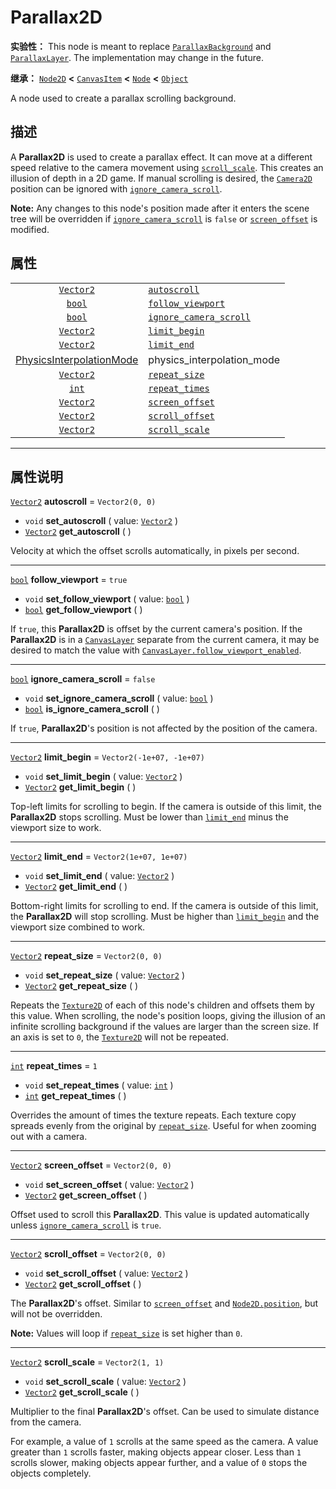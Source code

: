 <!-- ⚠ 请勿编辑本文件 ⚠ -->
<!-- 本文档使用脚本从 WeDot 引擎源码仓库生成。 -->
<!-- 生成脚本：https://github.com/WeDot-Engine/WeDot/tree/4.3/doc/tools/make_md.py； -->
<!-- 原文件：https://github.com/WeDot-Engine/WeDot/tree/4.3/doc/classes/Parallax2D.xml。 -->

<div id="_class_parallax2d"></div>

# Parallax2D

**实验性：** This node is meant to replace [`ParallaxBackground`](class_parallaxbackground.md) and [`ParallaxLayer`](class_parallaxlayer.md). The implementation may change in the future.

**继承：** [`Node2D`](class_node2d.md) **<** [`CanvasItem`](class_canvasitem.md) **<** [`Node`](class_node.md) **<** [`Object`](class_object.md)

A node used to create a parallax scrolling background.

## 描述

A **Parallax2D** is used to create a parallax effect. It can move at a different speed relative to the camera movement using [`scroll_scale`](class_parallax2d.md#class_parallax2d_property_scroll_scale). This creates an illusion of depth in a 2D game. If manual scrolling is desired, the [`Camera2D`](class_camera2d.md) position can be ignored with [`ignore_camera_scroll`](class_parallax2d.md#class_parallax2d_property_ignore_camera_scroll).

 **Note:** Any changes to this node's position made after it enters the scene tree will be overridden if [`ignore_camera_scroll`](class_parallax2d.md#class_parallax2d_property_ignore_camera_scroll) is `false` or [`screen_offset`](class_parallax2d.md#class_parallax2d_property_screen_offset) is modified.

## 属性

|||
|:-:|:--|
| [`Vector2`](class_vector2.md)                                   | [`autoscroll`](class_parallax2d.md#class_parallax2d_property_autoscroll)                     | ``Vector2(0, 0)``                                                                        |
| [`bool`](class_bool.md)                                         | [`follow_viewport`](class_parallax2d.md#class_parallax2d_property_follow_viewport)           | ``true``                                                                                 |
| [`bool`](class_bool.md)                                         | [`ignore_camera_scroll`](class_parallax2d.md#class_parallax2d_property_ignore_camera_scroll) | ``false``                                                                                |
| [`Vector2`](class_vector2.md)                                   | [`limit_begin`](class_parallax2d.md#class_parallax2d_property_limit_begin)                   | ``Vector2(-1e+07, -1e+07)``                                                              |
| [`Vector2`](class_vector2.md)                                   | [`limit_end`](class_parallax2d.md#class_parallax2d_property_limit_end)                       | ``Vector2(1e+07, 1e+07)``                                                                |
| [PhysicsInterpolationMode](#enum_node_physicsinterpolationmode) | physics_interpolation_mode                                                                   | ``2`` (overrides [`Node`](class_node.md#class_node_property_physics_interpolation_mode)) |
| [`Vector2`](class_vector2.md)                                   | [`repeat_size`](class_parallax2d.md#class_parallax2d_property_repeat_size)                   | ``Vector2(0, 0)``                                                                        |
| [`int`](class_int.md)                                           | [`repeat_times`](class_parallax2d.md#class_parallax2d_property_repeat_times)                 | ``1``                                                                                    |
| [`Vector2`](class_vector2.md)                                   | [`screen_offset`](class_parallax2d.md#class_parallax2d_property_screen_offset)               | ``Vector2(0, 0)``                                                                        |
| [`Vector2`](class_vector2.md)                                   | [`scroll_offset`](class_parallax2d.md#class_parallax2d_property_scroll_offset)               | ``Vector2(0, 0)``                                                                        |
| [`Vector2`](class_vector2.md)                                   | [`scroll_scale`](class_parallax2d.md#class_parallax2d_property_scroll_scale)                 | ``Vector2(1, 1)``                                                                        |

<!-- rst-class:: classref-section-separator -->

---

## 属性说明

<div id="_class_parallax2d_property_autoscroll"></div>

[`Vector2`](class_vector2.md) **autoscroll** = ``Vector2(0, 0)`` <div id="class_parallax2d_property_autoscroll"></div>

- `void` **set_autoscroll** ( value: [`Vector2`](class_vector2.md) )
- [`Vector2`](class_vector2.md) **get_autoscroll** ( )

Velocity at which the offset scrolls automatically, in pixels per second.

<!-- rst-class:: classref-item-separator -->

---

<div id="_class_parallax2d_property_follow_viewport"></div>

[`bool`](class_bool.md) **follow_viewport** = ``true`` <div id="class_parallax2d_property_follow_viewport"></div>

- `void` **set_follow_viewport** ( value: [`bool`](class_bool.md) )
- [`bool`](class_bool.md) **get_follow_viewport** ( )

If `true`, this **Parallax2D** is offset by the current camera's position. If the **Parallax2D** is in a [`CanvasLayer`](class_canvaslayer.md) separate from the current camera, it may be desired to match the value with [`CanvasLayer.follow_viewport_enabled`](class_canvaslayer.md#class_canvaslayer_property_follow_viewport_enabled).

<!-- rst-class:: classref-item-separator -->

---

<div id="_class_parallax2d_property_ignore_camera_scroll"></div>

[`bool`](class_bool.md) **ignore_camera_scroll** = ``false`` <div id="class_parallax2d_property_ignore_camera_scroll"></div>

- `void` **set_ignore_camera_scroll** ( value: [`bool`](class_bool.md) )
- [`bool`](class_bool.md) **is_ignore_camera_scroll** ( )

If `true`, **Parallax2D**'s position is not affected by the position of the camera.

<!-- rst-class:: classref-item-separator -->

---

<div id="_class_parallax2d_property_limit_begin"></div>

[`Vector2`](class_vector2.md) **limit_begin** = ``Vector2(-1e+07, -1e+07)`` <div id="class_parallax2d_property_limit_begin"></div>

- `void` **set_limit_begin** ( value: [`Vector2`](class_vector2.md) )
- [`Vector2`](class_vector2.md) **get_limit_begin** ( )

Top-left limits for scrolling to begin. If the camera is outside of this limit, the **Parallax2D** stops scrolling. Must be lower than [`limit_end`](class_parallax2d.md#class_parallax2d_property_limit_end) minus the viewport size to work.

<!-- rst-class:: classref-item-separator -->

---

<div id="_class_parallax2d_property_limit_end"></div>

[`Vector2`](class_vector2.md) **limit_end** = ``Vector2(1e+07, 1e+07)`` <div id="class_parallax2d_property_limit_end"></div>

- `void` **set_limit_end** ( value: [`Vector2`](class_vector2.md) )
- [`Vector2`](class_vector2.md) **get_limit_end** ( )

Bottom-right limits for scrolling to end. If the camera is outside of this limit, the **Parallax2D** will stop scrolling. Must be higher than [`limit_begin`](class_parallax2d.md#class_parallax2d_property_limit_begin) and the viewport size combined to work.

<!-- rst-class:: classref-item-separator -->

---

<div id="_class_parallax2d_property_repeat_size"></div>

[`Vector2`](class_vector2.md) **repeat_size** = ``Vector2(0, 0)`` <div id="class_parallax2d_property_repeat_size"></div>

- `void` **set_repeat_size** ( value: [`Vector2`](class_vector2.md) )
- [`Vector2`](class_vector2.md) **get_repeat_size** ( )

Repeats the [`Texture2D`](class_texture2d.md) of each of this node's children and offsets them by this value. When scrolling, the node's position loops, giving the illusion of an infinite scrolling background if the values are larger than the screen size. If an axis is set to `0`, the [`Texture2D`](class_texture2d.md) will not be repeated.

<!-- rst-class:: classref-item-separator -->

---

<div id="_class_parallax2d_property_repeat_times"></div>

[`int`](class_int.md) **repeat_times** = ``1`` <div id="class_parallax2d_property_repeat_times"></div>

- `void` **set_repeat_times** ( value: [`int`](class_int.md) )
- [`int`](class_int.md) **get_repeat_times** ( )

Overrides the amount of times the texture repeats. Each texture copy spreads evenly from the original by [`repeat_size`](class_parallax2d.md#class_parallax2d_property_repeat_size). Useful for when zooming out with a camera.

<!-- rst-class:: classref-item-separator -->

---

<div id="_class_parallax2d_property_screen_offset"></div>

[`Vector2`](class_vector2.md) **screen_offset** = ``Vector2(0, 0)`` <div id="class_parallax2d_property_screen_offset"></div>

- `void` **set_screen_offset** ( value: [`Vector2`](class_vector2.md) )
- [`Vector2`](class_vector2.md) **get_screen_offset** ( )

Offset used to scroll this **Parallax2D**. This value is updated automatically unless [`ignore_camera_scroll`](class_parallax2d.md#class_parallax2d_property_ignore_camera_scroll) is `true`.

<!-- rst-class:: classref-item-separator -->

---

<div id="_class_parallax2d_property_scroll_offset"></div>

[`Vector2`](class_vector2.md) **scroll_offset** = ``Vector2(0, 0)`` <div id="class_parallax2d_property_scroll_offset"></div>

- `void` **set_scroll_offset** ( value: [`Vector2`](class_vector2.md) )
- [`Vector2`](class_vector2.md) **get_scroll_offset** ( )

The **Parallax2D**'s offset. Similar to [`screen_offset`](class_parallax2d.md#class_parallax2d_property_screen_offset) and [`Node2D.position`](class_node2d.md#class_node2d_property_position), but will not be overridden.

 **Note:** Values will loop if [`repeat_size`](class_parallax2d.md#class_parallax2d_property_repeat_size) is set higher than `0`.

<!-- rst-class:: classref-item-separator -->

---

<div id="_class_parallax2d_property_scroll_scale"></div>

[`Vector2`](class_vector2.md) **scroll_scale** = ``Vector2(1, 1)`` <div id="class_parallax2d_property_scroll_scale"></div>

- `void` **set_scroll_scale** ( value: [`Vector2`](class_vector2.md) )
- [`Vector2`](class_vector2.md) **get_scroll_scale** ( )

Multiplier to the final **Parallax2D**'s offset. Can be used to simulate distance from the camera.

For example, a value of `1` scrolls at the same speed as the camera. A value greater than `1` scrolls faster, making objects appear closer. Less than `1` scrolls slower, making objects appear further, and a value of `0` stops the objects completely.

[^virtual]: 本方法通常需要用户覆盖才能生效。
[^const]: 本方法无副作用，不会修改该实例的任何成员变量。
[^vararg]: 本方法除了能接受在此处描述的参数外，还能够继续接受任意数量的参数。
[^constructor]: 本方法用于构造某个类型。
[^static]: 调用本方法无需实例，可直接使用类名进行调用。
[^operator]: 本方法描述的是使用本类型作为左操作数的有效运算符。
[^bitfield]: 这个值是由下列位标志构成位掩码的整数。
[^void]: 无返回值。
